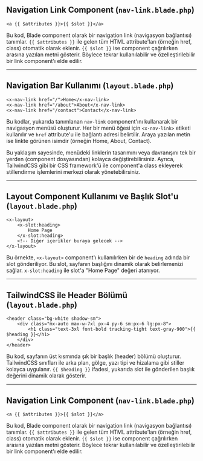 ## Navigation Link Component (`nav-link.blade.php`)

```blade
<a {{ $attributes }}>{{ $slot }}</a>
```

Bu kod, Blade component olarak bir navigation link (navigasyon bağlantısı) tanımlar. `{{ $attributes }}` ile gelen tüm HTML attribute'ları (örneğin href, class) otomatik olarak eklenir. `{{ $slot }}` ise component çağrılırken arasına yazılan metni gösterir. Böylece tekrar kullanılabilir ve özelleştirilebilir bir link component'ı elde edilir.

---

## Navigation Bar Kullanımı (`layout.blade.php`)

```blade
<x-nav-link href="/">Home</x-nav-link>
<x-nav-link href="/about">About</x-nav-link>
<x-nav-link href="/contact">Contact</x-nav-link>
```

Bu kodlar, yukarıda tanımlanan `nav-link` component'ını kullanarak bir navigasyon menüsü oluşturur. Her bir menü öğesi için `<x-nav-link>` etiketi kullanılır ve `href` attribute'u ile bağlantı adresi belirtilir. Araya yazılan metin ise linkte görünen isimdir (örneğin Home, About, Contact).

Bu yaklaşım sayesinde, menüdeki linklerin tasarımını veya davranışını tek bir yerden (component dosyasından) kolayca değiştirebilirsiniz. Ayrıca, TailwindCSS gibi bir CSS framework'ü ile component'a class ekleyerek stillendirme işlemlerini merkezi olarak yönetebilirsiniz.

---

## Layout Component Kullanımı ve Başlık Slot'u (`layout.blade.php`)

```blade
<x-layout>
    <x-slot:heading>
        Home Page
    </x-slot:heading>
    <!-- Diğer içerikler buraya gelecek -->
</x-layout>
```

Bu örnekte, `<x-layout>` component'ı kullanılırken bir de `heading` adında bir slot gönderiliyor. Bu slot, sayfanın başlığını dinamik olarak belirlemenizi sağlar. `x-slot:heading` ile slot'a "Home Page" değeri atanıyor.

---

## TailwindCSS ile Header Bölümü (`layout.blade.php`)

```blade
<header class="bg-white shadow-sm">
    <div class="mx-auto max-w-7xl px-4 py-6 sm:px-6 lg:px-8">
        <h1 class="text-3xl font-bold tracking-tight text-gray-900">{{ $heading }}</h1>
    </div>
</header>
```

Bu kod, sayfanın üst kısmında şık bir başlık (header) bölümü oluşturur. TailwindCSS sınıfları ile arka plan, gölge, yazı tipi ve hizalama gibi stiller kolayca uygulanır. `{{ $heading }}` ifadesi, yukarıda slot ile gönderilen başlık değerini dinamik olarak gösterir.

---

## Navigation Link Component (`nav-link.blade.php`)

```blade
<a {{ $attributes }}>{{ $slot }}</a>
```

Bu kod, Blade component olarak bir navigation link (navigasyon bağlantısı) tanımlar. `{{ $attributes }}` ile gelen tüm HTML attribute'ları (örneğin href, class) otomatik olarak eklenir. `{{ $slot }}` ise component çağrılırken arasına yazılan metni gösterir. Böylece tekrar kullanılabilir ve özelleştirilebilir bir link component'ı elde edilir.
